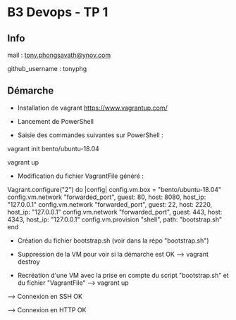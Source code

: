 # B3 Devops - TP 1

## Info

mail : tony.phongsavath@ynov.com

github_username : tonyphg

## Démarche

- Installation de vagrant https://www.vagrantup.com/

- Lancement de PowerShell

- Saisie des commandes suivantes sur PowerShell : 

vagrant init bento/ubuntu-18.04

vagrant up

- Modification du fichier VagrantFile généré :

Vagrant.configure("2") do |config|
 config.vm.box = "bento/ubuntu-18.04"
 config.vm.network "forwarded_port", guest: 80, host: 8080, host_ip: "127.0.0.1"
 config.vm.network "forwarded_port", guest: 22, host: 2220, host_ip: "127.0.0.1"
 config.vm.network "forwarded_port", guest: 443, host: 4343, host_ip: "127.0.0.1"
 config.vm.provision "shell", path: "bootstrap.sh"
end

- Création du fichier bootstrap.sh (voir dans la répo "bootstrap.sh")

- Suppression de la VM pour voir si la démarche est OK --> vagrant destroy

- Recréation d'une VM avec la prise en compte du script "bootstrap.sh" et du fichier "VagrantFile" --> vagrant up

--> Connexion en SSH OK

--> Connexion en HTTP OK
